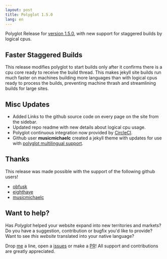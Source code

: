 ```yaml
---
layout: post
title: Polyglot 1.5.0
lang: en
---
```


Polyglot Release for [version 1.5.0](https://rubygems.org/gems/jekyll-polyglot/versions/1.5.0), with new support for staggered builds by logical cpus.

## Faster Staggered Builds

This release modifies polyglot to start builds only after it confirms there is a cpu core ready to receive the build thread. This makes jekyll site builds run much faster on machines building more languages than with logical cpus ready to process the builds, preventing machine thrash and streamlining builds for large sites.

## Misc Updates

* Added Links to the github source code on every page on the site from the sidebar.
* Updated repo readme with new details about logical cpu usage.
* Polyglot continuous integration now provided by [CircleCI](https://circleci.com).
* Github user **musicmichaelc** created a jekyll theme with updates for use with [polyglot multilingual support](https://github.com/musicmichaelc/Type-on-Strap).

## Thanks

This release was made possible with the support of the following github users!
* [obfusk](https://github.com/obfusk)
* [eighthave](https://github.com/eighthave)
* [musicmichaelc](https://github.com/musicmichaelc)

## Want to help?

Has _Polyglot_ helped your website expand into new territories and markets?
Do you have a suggestion, contribution or bugfix you'd like to provide?
Want to see _this website_ translated into your native language?

Drop [me](https://github.com/untra) a line, open a [issues](https://github.com/untra/polyglot/issues) or make a [PR](https://github.com/untra/polyglot/pulls)! All support and contributions are greatly appreciated.


